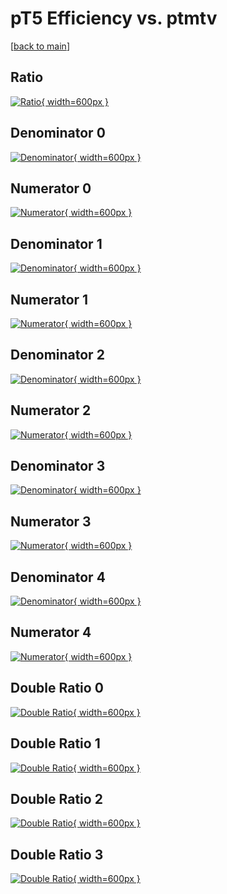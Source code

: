 # pT5 Efficiency vs. ptmtv

[[back to main](./)]



## Ratio

[![Ratio](../mtv/var/pT5_vtr_11_-1_eff_ptmtv.png){ width=600px }](../mtv/var/pT5_vtr_11_-1_eff_ptmtv.pdf)

## Denominator 0

[![Denominator](../mtv/den/pT5_vtr_11_-1_eff_ptmtv_den0.png){ width=600px }](../mtv/den/pT5_vtr_11_-1_eff_ptmtv_den0.pdf)

## Numerator 0

[![Numerator](../mtv/num/pT5_vtr_11_-1_eff_ptmtv_num0.png){ width=600px }](../mtv/num/pT5_vtr_11_-1_eff_ptmtv_num0.pdf)

## Denominator 1

[![Denominator](../mtv/den/pT5_vtr_11_-1_eff_ptmtv_den1.png){ width=600px }](../mtv/den/pT5_vtr_11_-1_eff_ptmtv_den1.pdf)

## Numerator 1

[![Numerator](../mtv/num/pT5_vtr_11_-1_eff_ptmtv_num1.png){ width=600px }](../mtv/num/pT5_vtr_11_-1_eff_ptmtv_num1.pdf)

## Denominator 2

[![Denominator](../mtv/den/pT5_vtr_11_-1_eff_ptmtv_den2.png){ width=600px }](../mtv/den/pT5_vtr_11_-1_eff_ptmtv_den2.pdf)

## Numerator 2

[![Numerator](../mtv/num/pT5_vtr_11_-1_eff_ptmtv_num2.png){ width=600px }](../mtv/num/pT5_vtr_11_-1_eff_ptmtv_num2.pdf)

## Denominator 3

[![Denominator](../mtv/den/pT5_vtr_11_-1_eff_ptmtv_den3.png){ width=600px }](../mtv/den/pT5_vtr_11_-1_eff_ptmtv_den3.pdf)

## Numerator 3

[![Numerator](../mtv/num/pT5_vtr_11_-1_eff_ptmtv_num3.png){ width=600px }](../mtv/num/pT5_vtr_11_-1_eff_ptmtv_num3.pdf)

## Denominator 4

[![Denominator](../mtv/den/pT5_vtr_11_-1_eff_ptmtv_den4.png){ width=600px }](../mtv/den/pT5_vtr_11_-1_eff_ptmtv_den4.pdf)

## Numerator 4

[![Numerator](../mtv/num/pT5_vtr_11_-1_eff_ptmtv_num4.png){ width=600px }](../mtv/num/pT5_vtr_11_-1_eff_ptmtv_num4.pdf)

## Double Ratio 0

[![Double Ratio](../mtv/ratio/pT5_vtr_11_-1_eff_ptmtv_ratio0.png){ width=600px }](../mtv/ratio/pT5_vtr_11_-1_eff_ptmtv_ratio0.pdf)

## Double Ratio 1

[![Double Ratio](../mtv/ratio/pT5_vtr_11_-1_eff_ptmtv_ratio1.png){ width=600px }](../mtv/ratio/pT5_vtr_11_-1_eff_ptmtv_ratio1.pdf)

## Double Ratio 2

[![Double Ratio](../mtv/ratio/pT5_vtr_11_-1_eff_ptmtv_ratio2.png){ width=600px }](../mtv/ratio/pT5_vtr_11_-1_eff_ptmtv_ratio2.pdf)

## Double Ratio 3

[![Double Ratio](../mtv/ratio/pT5_vtr_11_-1_eff_ptmtv_ratio3.png){ width=600px }](../mtv/ratio/pT5_vtr_11_-1_eff_ptmtv_ratio3.pdf)

